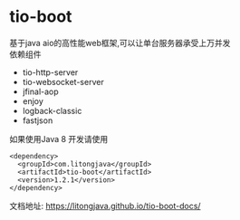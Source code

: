 # tio-boot

基于java aio的高性能web框架,可以让单台服务器承受上万并发  
依赖组件  

- tio-http-server
- tio-websocket-server
- jfinal-aop
- enjoy
- logback-classic
- fastjson

如果使用Java 8 开发请使用

```
<dependency>
  <groupId>com.litongjava</groupId>
  <artifactId>tio-boot</artifactId>
  <version>1.2.1</version>
</dependency>
```

文档地址:
https://litongjava.github.io/tio-boot-docs/
